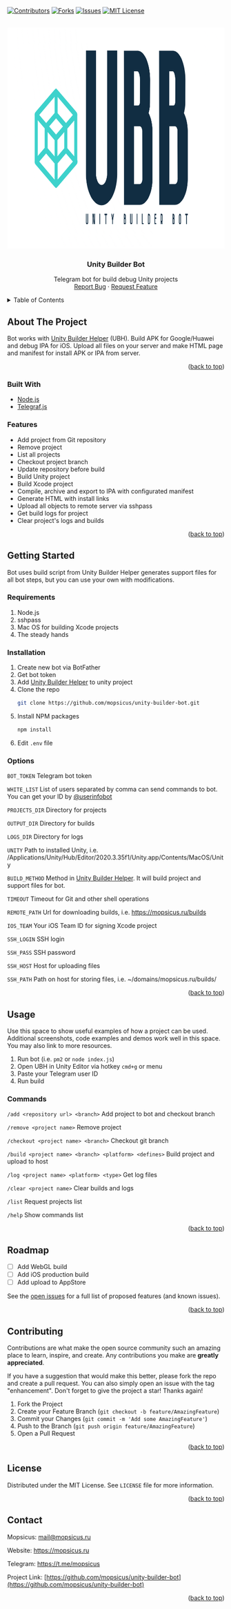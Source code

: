 <div id="top"></div>
<!--
*** Thanks for checking out the Best-README-Template. If you have a suggestion
*** that would make this better, please fork the repo and create a pull request
*** or simply open an issue with the tag "enhancement".
*** Don't forget to give the project a star!
*** Thanks again! Now go create something AMAZING! :D
-->



<!-- PROJECT SHIELDS -->
<!--
*** I'm using markdown "reference style" links for readability.
*** Reference links are enclosed in brackets [ ] instead of parentheses ( ).
*** See the bottom of this document for the declaration of the reference variables
*** for contributors-url, forks-url, etc. This is an optional, concise syntax you may use.
*** https://www.markdownguide.org/basic-syntax/#reference-style-links
-->
[![Contributors][contributors-shield]][contributors-url]
[![Forks][forks-shield]][forks-url]
[![Issues][issues-shield]][issues-url]
[![MIT License][license-shield]][license-url]



<!-- PROJECT LOGO -->
<br />
<div align="center">
  <a href="https://github.com/mopsicus/unity-builder-bot">
    <img src="images/logo.png" alt="Logo" width="1024" height="512">
  </a>

<h3 align="center">Unity Builder Bot</h3>

  <p align="center">
Telegram bot for build debug Unity projects
    <br />
    <a href="https://github.com/mopsicus/unity-builder-bot/issues">Report Bug</a>
    ·
    <a href="https://github.com/mopsicus/unity-builder-bot/issues">Request Feature</a>
  </p>
</div>



<!-- TABLE OF CONTENTS -->
<details>
  <summary>Table of Contents</summary>
  <ol>
    <li>
      <a href="#about-the-project">About The Project</a>
      <ul>
        <li><a href="#built-with">Built With</a></li>
        <li><a href="#features">Features</a></li>
      </ul>
    </li>
    <li>
      <a href="#getting-started">Getting Started</a>
      <ul>
        <li><a href="#requirements">Requirements</a></li>
        <li><a href="#installation">Installation</a></li>
        <li><a href="#options">Options</a></li>
      </ul>
    </li>
    <li>
      <a href="#usage">Usage</a>
      <ul>
        <li><a href="#commands">Commands</a></li>
      </ul>      
    </li>
    <li><a href="#roadmap">Roadmap</a></li>
    <li><a href="#contributing">Contributing</a></li>
    <li><a href="#license">License</a></li>
    <li><a href="#contact">Contact</a></li>
  </ol>
</details>



<!-- ABOUT THE PROJECT -->
## About The Project

Bot works with <a href="https://github.com/mopsicus/unity-builder-helper">Unity Builder Helper</a> (UBH). Build APK for Google/Huawei and debug IPA for iOS. Upload all files on your server and make HTML page and manifest for install APK or IPA from server.

<p align="right">(<a href="#top">back to top</a>)</p>


### Built With

* [Node.js](https://nodejs.org)
* [Telegraf.js](https://telegraf.js.org)

### Features

* Add project from Git repository
* Remove project
* List all projects
* Checkout project branch
* Update repository before build
* Build Unity project
* Build Xcode project
* Compile, archive and export to IPA with configurated manifest
* Generate HTML with install links
* Upload all objects to remote server via sshpass
* Get build logs for project
* Clear project's logs and builds

<p align="right">(<a href="#top">back to top</a>)</p>

<!-- GETTING STARTED -->
## Getting Started

Bot uses build script from Unity Builder Helper generates support files for all bot steps, but you can use your own with modifications.

### Requirements
1. Node.js
2. sshpass
3. Mac OS for building Xcode projects
4. The steady hands

### Installation

1. Create new bot via BotFather
2. Get bot token
3. Add [Unity Builder Helper](https://github.com/mopsicus/unity-builder-helper) to unity project
4. Clone the repo
   ```sh
   git clone https://github.com/mopsicus/unity-builder-bot.git
   ```
5. Install NPM packages
   ```sh
   npm install
   ```
6. Edit `.env` file

### Options

`BOT_TOKEN` Telegram bot token

`WHITE_LIST` List of users separated by comma can send commands to bot. You can get your ID by [@userinfobot](https://t.me/userinfobot)

`PROJECTS_DIR` Directory for projects

`OUTPUT_DIR` Directory for builds

`LOGS_DIR` Directory for logs

`UNITY` Path to installed Unity, i.e. /Applications/Unity/Hub/Editor/2020.3.35f1/Unity.app/Contents/MacOS/Unity

`BUILD_METHOD` Method in [Unity Builder Helper](https://github.com/mopsicus/unity-builder-helper). It will build project and support files for bot.

`TIMEOUT` Timeout for Git and other shell operations

`REMOTE_PATH` Url for downloading builds, i.e. https://mopsicus.ru/builds

`IOS_TEAM` Your iOS Team ID for signing Xcode project

`SSH_LOGIN` SSH login

`SSH_PASS` SSH password

`SSH_HOST` Host for uploading files

`SSH_PATH` Path on host for storing files, i.e. ~/domains/mopsicus.ru/builds/

<p align="right">(<a href="#top">back to top</a>)</p>


<!-- USAGE EXAMPLES -->
## Usage

Use this space to show useful examples of how a project can be used. Additional screenshots, code examples and demos work well in this space. You may also link to more resources.

1. Run bot (i.e. `pm2` or `node index.js`)
2. Open UBH in Unity Editor via hotkey `cmd+g` or menu
3. Paste your Telegram user ID 
4. Run build 

### Commands
`/add <repository url> <branch>` Add project to bot and checkout branch

`/remove <project name>` Remove project

`/checkout <project name> <branch>` Checkout git branch

`/build <project name> <branch> <platform> <defines>` Build project and upload to host

`/log <project name> <platform> <type>` Get log files

`/clear <project name>` Clear builds and logs

`/list` Request projects list

`/help` Show commands list

<p align="right">(<a href="#top">back to top</a>)</p>

<!-- ROADMAP -->
## Roadmap

- [ ] Add WebGL build
- [ ] Add iOS production build
- [ ] Add upload to AppStore

See the [open issues](https://github.com/mopsicus/unity-builder-bot/issues) for a full list of proposed features (and known issues).

<p align="right">(<a href="#top">back to top</a>)</p>



<!-- CONTRIBUTING -->
## Contributing

Contributions are what make the open source community such an amazing place to learn, inspire, and create. Any contributions you make are **greatly appreciated**.

If you have a suggestion that would make this better, please fork the repo and create a pull request. You can also simply open an issue with the tag "enhancement".
Don't forget to give the project a star! Thanks again!

1. Fork the Project
2. Create your Feature Branch (`git checkout -b feature/AmazingFeature`)
3. Commit your Changes (`git commit -m 'Add some AmazingFeature'`)
4. Push to the Branch (`git push origin feature/AmazingFeature`)
5. Open a Pull Request

<p align="right">(<a href="#top">back to top</a>)</p>



<!-- LICENSE -->
## License

Distributed under the MIT License. See `LICENSE` file for more information.

<p align="right">(<a href="#top">back to top</a>)</p>



<!-- CONTACT -->
## Contact

Mopsicus: mail@mopsicus.ru

Website: https://mopsicus.ru

Telegram: https://t.me/mopsicus 

Project Link: [https://github.com/mopsicus/unity-builder-bot](https://github.com/mopsicus/unity-builder-bot)

<p align="right">(<a href="#top">back to top</a>)</p>


<!-- MARKDOWN LINKS & IMAGES -->
<!-- https://www.markdownguide.org/basic-syntax/#reference-style-links -->
[contributors-shield]: https://img.shields.io/github/contributors/mopsicus/unity-builder-bot.svg?style=flat
[contributors-url]: https://github.com/mopsicus/unity-builder-bot/graphs/contributors
[forks-shield]: https://img.shields.io/github/forks/mopsicus/unity-builder-bot.svg?style=flat
[forks-url]: https://github.com/mopsicus/unity-builder-bot/network/members
<!-- [stars-shield]: https://img.shields.io/github/stars/mopsicus/unity-builder-bot.svg?style=flat
[stars-url]: https://github.com/mopsicus/unity-builder-bot/stargazers -->
[issues-shield]: https://img.shields.io/github/issues/mopsicus/unity-builder-bot.svg?style=flat
[issues-url]: https://github.com/mopsicus/unity-builder-bot/issues
[license-shield]: https://img.shields.io/github/license/mopsicus/unity-builder-bot.svg?style=flat
[license-url]: https://github.com/mopsicus/unity-builder-bot/blob/master/LICENSE